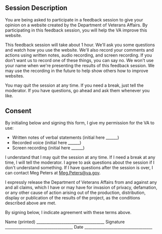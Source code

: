 ## Session Description
You are being asked to participate in a feedback session to give your opinion on a website created by the Department of Veterans Affairs. By participating in this feedback session, you will help the VA improve this website. 

This feedback session will take about 1 hour. We'll ask you some questions and watch how you use the website. We'll also record your comments and actions using written notes, audio recording, and screen recording. If you don’t want us to record one of these things, you can say no. We won't use your name when we're presenting the results of this feedback session. We may use the recording in the future to help show others how to improve websites.

You may quit the session at any time. If you need a break, just tell the moderator. If you have questions, go ahead and ask them whenever you like. 

## Consent
By initialing below and signing this form, I give my permission for the VA to use:
* Written notes of verbal statements (initial here ______) 
* Recorded voice (initial here ______)
* Screen recording (initial here ______)

I understand that I may quit the session at any time. If I need a break at any time, I will tell the moderator. I agree to ask questions about the session if I don't understand something. If I have questions after the session is over, I can contact Meg Peters at Meg.Peters@va.gov. 

I expressly release the Department of Veterans Affairs from and against any and all claims, which I have or may have for invasion of privacy, defamation, or any other cause of action arising out of the production, distribution, display or publication of the results of the project, as the conditions described above are met. 

By signing below, I indicate agreement with these terms above.

Name (printed)	___________________________________
Signature		___________________________________
Date			___________________________________
